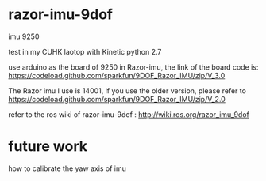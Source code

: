 # razor-imu-9dof
imu 9250

test in my CUHK laotop with Kinetic python 2.7 

use arduino as the board of 9250 in Razor-imu, the link of the board code is: 
  https://codeload.github.com/sparkfun/9DOF_Razor_IMU/zip/V_3.0 

The Razor imu I use is 14001, if you use the older version, please refer to 
  https://codeload.github.com/sparkfun/9DOF_Razor_IMU/zip/V_2.0 
  

refer to the ros wiki of razor-imu-9dof : 
  http://wiki.ros.org/razor_imu_9dof


# future work

how to calibrate the yaw axis of imu
